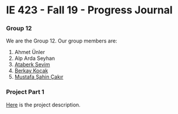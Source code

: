 # IE 423 - Fall 19 - Progress Journal

### Group 12
We are the Group 12. Our group members are:
1. Ahmet Ünler
2. Alp Arda Seyhan
3. [Ataberk Sevim](https://github.com/ataberk-sevim-2016402087 )
4. [Berkay Koçak](https://github.com/berkaykocakk)
5. [Mustafa Şahin Çakır](https://github.com/msahincakir)

### Project Part 1
[Here](files/project%20description.pdf) is the project description.
